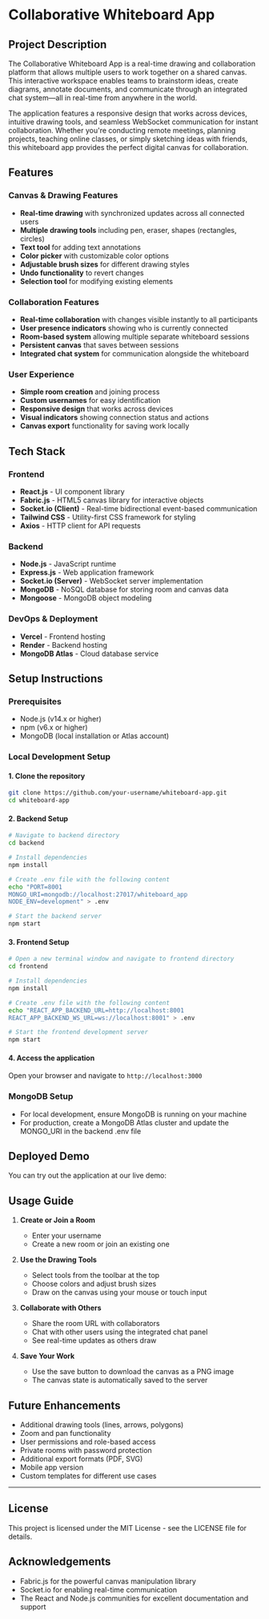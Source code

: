 # Collaborative Whiteboard App

## Project Description

The Collaborative Whiteboard App is a real-time drawing and collaboration platform that allows multiple users to work together on a shared canvas. This interactive workspace enables teams to brainstorm ideas, create diagrams, annotate documents, and communicate through an integrated chat system—all in real-time from anywhere in the world.

The application features a responsive design that works across devices, intuitive drawing tools, and seamless WebSocket communication for instant collaboration. Whether you're conducting remote meetings, planning projects, teaching online classes, or simply sketching ideas with friends, this whiteboard app provides the perfect digital canvas for collaboration.

## Features

### Canvas & Drawing Features
- **Real-time drawing** with synchronized updates across all connected users
- **Multiple drawing tools** including pen, eraser, shapes (rectangles, circles)
- **Text tool** for adding text annotations
- **Color picker** with customizable color options
- **Adjustable brush sizes** for different drawing styles
- **Undo functionality** to revert changes
- **Selection tool** for modifying existing elements

### Collaboration Features
- **Real-time collaboration** with changes visible instantly to all participants
- **User presence indicators** showing who is currently connected
- **Room-based system** allowing multiple separate whiteboard sessions
- **Persistent canvas** that saves between sessions
- **Integrated chat system** for communication alongside the whiteboard

### User Experience
- **Simple room creation** and joining process
- **Custom usernames** for easy identification
- **Responsive design** that works across devices
- **Visual indicators** showing connection status and actions
- **Canvas export** functionality for saving work locally

## Tech Stack

### Frontend
- **React.js** - UI component library
- **Fabric.js** - HTML5 canvas library for interactive objects
- **Socket.io (Client)** - Real-time bidirectional event-based communication
- **Tailwind CSS** - Utility-first CSS framework for styling
- **Axios** - HTTP client for API requests

### Backend
- **Node.js** - JavaScript runtime
- **Express.js** - Web application framework
- **Socket.io (Server)** - WebSocket server implementation
- **MongoDB** - NoSQL database for storing room and canvas data
- **Mongoose** - MongoDB object modeling

### DevOps & Deployment
- **Vercel** - Frontend hosting
- **Render** - Backend hosting
- **MongoDB Atlas** - Cloud database service

## Setup Instructions

### Prerequisites
- Node.js (v14.x or higher)
- npm (v6.x or higher)
- MongoDB (local installation or Atlas account)

### Local Development Setup

#### 1. Clone the repository
```bash
git clone https://github.com/your-username/whiteboard-app.git
cd whiteboard-app
```

#### 2. Backend Setup
```bash
# Navigate to backend directory
cd backend

# Install dependencies
npm install

# Create .env file with the following content
echo "PORT=8001
MONGO_URI=mongodb://localhost:27017/whiteboard_app
NODE_ENV=development" > .env

# Start the backend server
npm start
```

#### 3. Frontend Setup
```bash
# Open a new terminal window and navigate to frontend directory
cd frontend

# Install dependencies
npm install

# Create .env file with the following content
echo "REACT_APP_BACKEND_URL=http://localhost:8001
REACT_APP_BACKEND_WS_URL=ws://localhost:8001" > .env

# Start the frontend development server
npm start
```

#### 4. Access the application
Open your browser and navigate to `http://localhost:3000`

### MongoDB Setup
- For local development, ensure MongoDB is running on your machine
- For production, create a MongoDB Atlas cluster and update the MONGO_URI in the backend .env file

## Deployed Demo

You can try out the application at our live demo:

## Usage Guide

1. **Create or Join a Room**
   - Enter your username
   - Create a new room or join an existing one

2. **Use the Drawing Tools**
   - Select tools from the toolbar at the top
   - Choose colors and adjust brush sizes
   - Draw on the canvas using your mouse or touch input

3. **Collaborate with Others**
   - Share the room URL with collaborators
   - Chat with other users using the integrated chat panel
   - See real-time updates as others draw

4. **Save Your Work**
   - Use the save button to download the canvas as a PNG image
   - The canvas state is automatically saved to the server

## Future Enhancements

- Additional drawing tools (lines, arrows, polygons)
- Zoom and pan functionality
- User permissions and role-based access
- Private rooms with password protection
- Additional export formats (PDF, SVG)
- Mobile app version
- Custom templates for different use cases

---

## License

This project is licensed under the MIT License - see the LICENSE file for details.

## Acknowledgements

- Fabric.js for the powerful canvas manipulation library
- Socket.io for enabling real-time communication
- The React and Node.js communities for excellent documentation and support
